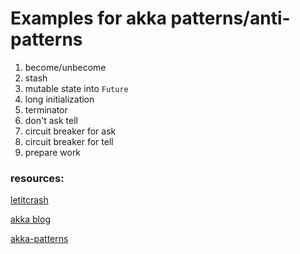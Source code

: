 
# Examples for akka patterns/anti-patterns 

1. become/unbecome
2. stash
3. mutable state into `Future`
4. long initialization
5. terminator
6. don't ask tell
7. circuit breaker for ask
8. circuit breaker for tell
9. prepare work

### resources:

[letitcrash](http://letitcrash.com/)

[akka blog](http://blog.akka.io/)

[akka-patterns](https://github.com/sksamuel/akka-patterns)


